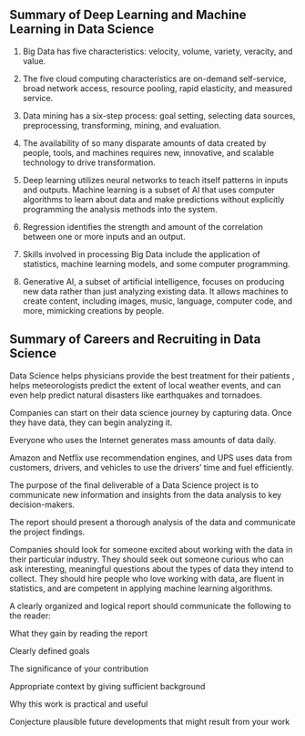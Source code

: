 ## Summary of Deep Learning and Machine Learning in Data Science 

1. Big Data has five characteristics:  velocity, volume, variety, veracity, and value.

2. The five cloud computing characteristics are on-demand self-service, broad network access, resource pooling,   rapid elasticity, and measured service. 

3. Data mining has a six-step process: goal setting, selecting data sources, preprocessing, transforming, mining, and evaluation. 

4. The availability of so many disparate amounts of data created by people, tools, and machines requires new, innovative, and scalable technology to drive transformation.

5. Deep learning utilizes neural networks to teach itself patterns in inputs and outputs. Machine learning is a subset of AI that uses computer algorithms to learn about data and make predictions without explicitly programming the analysis methods into the system.   

6. Regression identifies the strength and amount of the correlation between one or more inputs and an output.

7. Skills involved in processing Big Data include the application of statistics, machine learning models, and some computer programming.

8. Generative AI, a subset of artificial intelligence, focuses on producing new data rather than just analyzing existing data. It allows machines to create content, including images, music, language, computer code, and more, mimicking creations by people.

## Summary of Careers and Recruiting in Data Science


Data Science helps physicians provide the best treatment for their patients  , helps meteorologists predict the extent of local weather events, and can even help predict natural disasters like earthquakes and tornadoes.

Companies can start on their data science journey by capturing data. Once they have data, they can begin analyzing it.

Everyone who uses the Internet generates mass amounts of data daily.

Amazon and Netflix use recommendation engines, and UPS uses data from customers, drivers, and vehicles to use  the drivers’ time and fuel efficiently.

The purpose of the final deliverable of a Data Science project is to communicate new information and insights from the data analysis to key decision-makers.

The report should present a thorough analysis of the data and communicate the project findings.

Companies should look for someone excited about working with the data in their particular industry. They should seek out someone curious who can ask interesting, meaningful questions about the types of data they intend to collect. They should hire people who love working with data, are fluent in statistics, and are competent in applying machine learning algorithms.

A clearly organized and logical report should communicate the following to the reader:

What they gain by reading the report

Clearly defined goals

The significance of your contribution

Appropriate context by giving sufficient background 

Why this work is practical and useful

Conjecture plausible future developments that might result from your work
